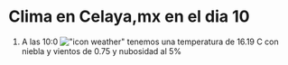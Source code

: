 # Clima en Celaya,mx en el dia 10

1. A las 10:0 !["icon weather"](http://openweathermap.org/img/w/50d.png) tenemos una temperatura de 16.19 C con niebla y  vientos de 0.75 y nubosidad al 5%
